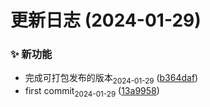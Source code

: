 # 更新日志 (2024-01-29)


### ✨ 新功能

* 完成可打包发布的版本<sub>2024-01-29</sub> ([b364daf](https://github.com/erha2777/utils/commit/b364dafc076baa49d9cb0f6e655b8a9ec6ae9fa1))
* first commit<sub>2024-01-29</sub> ([13a9958](https://github.com/erha2777/utils/commit/13a9958e5289681d1de53fed1ac3384d2f137614))



